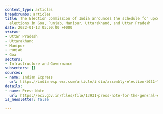 ```yaml
---
content_type: articles
breadcrumbs: articles
title: The Election Commission of India announces the schedule for upcoming assembly
  elections in Goa, Punjab, Manipur, Uttarakhand, and Uttar Pradesh
date: 2022-01-13 05:00:00 +0000
states:
- Uttar Pradesh
- Uttarakhand
- Manipur
- Punjab
- Goa
sectors:
- Infrastructure and Governance
subsectors: []
sources:
- name: Indian Express
  url: https://indianexpress.com/article/india/assembly-election-2022-live-updates-uttar-pradesh-punjab-goa-manipur-uttarakhand-bjp-congress-pm-security-breach-reactions-7712566/
details:
- name: Press Note
  url: https://eci.gov.in/files/file/13931-press-note-for-the-general-election-to-legislative-assemblies-of-goa-manipur-punjab-uttarakhand-and-uttar-pradesh-2022-reg/
is_newsletter: false

---
```

